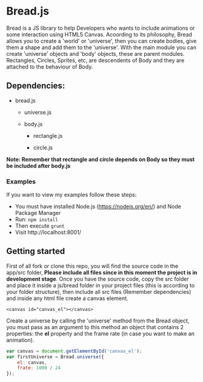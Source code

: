 # Bread.js

Bread is a JS library to help Developers who wants to include animations or some interaction using HTML5 Canvas.
Acoording to its philosophy, Bread allows you to create a 'world' or 'universe', then you can create bodies, give them
a shape and add them to the 'universe'.
With the main module you can create 'universe' objects and 'body' objects, these are parent modules.
Rectangles, Circles, Sprites, etc, are descendents of Body and they are attached to the behaviour of Body.

## Dependencies:
- bread.js

  - universe.js

  - body.js

    - rectangle.js

    - circle.js


**Note: Remember that rectangle and circle depends on Body so they must be included after body.js**

### Examples

If you want to view my examples follow these steps:

* You must have installed Node.js (https://nodejs.org/en/) and Node Package Manager
* Run: ```npm install```
* Then execute ```grunt```
* Visit http://localhost:8001/


## Getting started
First of all fork or clone this repo, you will find the source code in the app/src folder, **Please include all files
since in this moment the project is in development stage**.
Once you have the source code, copy the src folder and place it inside a js/bread folder in your project files 
(this is according to your folder structure), then include all src files (Remember dependencies) and inside 
any html file create a canvas element.
```
<canvas id="canvas_el"></canvas>
```
Create a universe by calling the 'universe' method from the Bread object, you must pass as an argument to this method an 
object that contains 2 properties: the **el** property and the frame rate (in case you want to make an animation).
```javascript
var canvas = document.getElementById('canvas_el');
var firstUniverse = Bread.universe({
    el: canvas,
    frate: 1000 / 24
});
```
